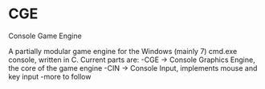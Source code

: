 # CGE
Console Game Engine

A partially modular game engine for the Windows (mainly 7) cmd.exe console, written in C.
Current parts are:
  -CGE -> Console Graphics Engine, the core of the game engine
  -CIN -> Console Input, implements mouse and key input
  -more to follow
